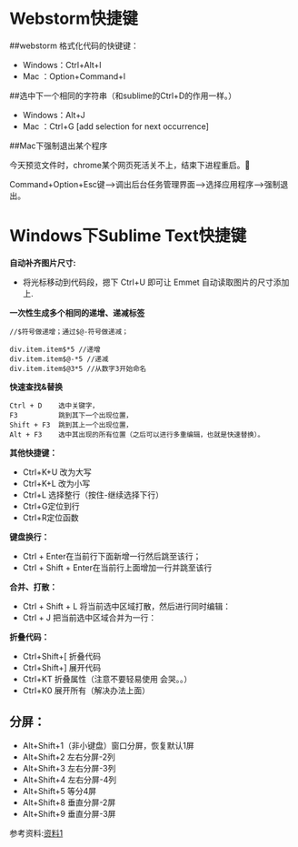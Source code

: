 # Webstorm快捷键 #

##webstorm 格式化代码的快键键： 

- Windows：Ctrl+Alt+l
- Mac ：Option+Command+l

##选中下一个相同的字符串（和sublime的Ctrl+D的作用一样。）

- Windows：Alt+J
- Mac ：Ctrl+G  [add selection for next occurrence]

##Mac下强制退出某个程序

今天预览文件时，chrome某个网页死活关不上，结束下进程重启。

Command+Option+Esc键-->调出后台任务管理界面-->选择应用程序-->强制退出。

# Windows下Sublime Text快捷键 #

**自动补齐图片尺寸:**

- 	将光标移动到代码段，摁下 Ctrl+U 即可让 Emmet 自动读取图片的尺寸添加上.

**一次性生成多个相同的递增、递减标签**

	//$符号做递增；通过$@-符号做递减；
	
	div.item.item$*5 //递增
	div.item.item$@-*5 //递减
	div.item.item$@3*5 //从数字3开始命名

**快速查找&替换**

	Ctrl + D    选中关键字，
	F3          跳到其下一个出现位置，
	Shift + F3  跳到其上一个出现位置，
	Alt + F3    选中其出现的所有位置（之后可以进行多重编辑，也就是快速替换）。

**其他快捷键：**
	
- Ctrl+K+U 改为大写
- Ctrl+K+L 改为小写	
- Ctrl+L 选择整行（按住-继续选择下行）
- Ctrl+G定位到行
- Ctrl+R定位函数

**键盘换行：**

- Ctrl + Enter在当前行下面新增一行然后跳至该行；
- Ctrl + Shift + Enter在当前行上面增加一行并跳至该行

**合并、打散：**

- Ctrl + Shift + L 将当前选中区域打散，然后进行同时编辑：
- Ctrl + J         把当前选中区域合并为一行：

**折叠代码：**

- Ctrl+Shift+[  折叠代码
- Ctrl+Shift+]  展开代码
- Ctrl+KT       折叠属性（注意不要轻易使用 会哭。。）
- Ctrl+K0       展开所有（解决办法上面）

**分屏：**
- 
- Alt+Shift+1（非小键盘）窗口分屏，恢复默认1屏
- Alt+Shift+2 左右分屏-2列
- Alt+Shift+3 左右分屏-3列
- Alt+Shift+4 左右分屏-4列
- Alt+Shift+5 等分4屏
- Alt+Shift+8 垂直分屏-2屏
- Alt+Shift+9 垂直分屏-3屏

参考资料:[资料1](http://www.cocoachina.com/programmer/20150715/12550.html)
